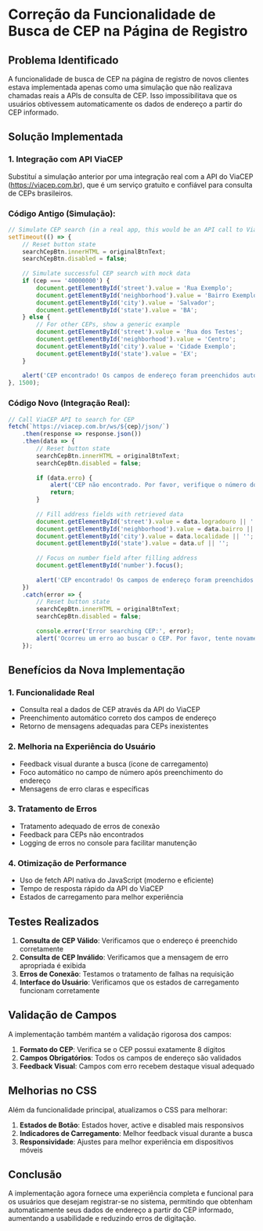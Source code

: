 # Correção da Funcionalidade de Busca de CEP na Página de Registro

## Problema Identificado

A funcionalidade de busca de CEP na página de registro de novos clientes estava implementada apenas como uma simulação que não realizava chamadas reais a APIs de consulta de CEP. Isso impossibilitava que os usuários obtivessem automaticamente os dados de endereço a partir do CEP informado.

## Solução Implementada

### 1. Integração com API ViaCEP

Substituí a simulação anterior por uma integração real com a API do ViaCEP (https://viacep.com.br), que é um serviço gratuito e confiável para consulta de CEPs brasileiros.

### Código Antigo (Simulação):
```javascript
// Simulate CEP search (in a real app, this would be an API call to ViaCEP or similar)
setTimeout(() => {
    // Reset button state
    searchCepBtn.innerHTML = originalBtnText;
    searchCepBtn.disabled = false;
    
    // Simulate successful CEP search with mock data
    if (cep === '40000000') {
        document.getElementById('street').value = 'Rua Exemplo';
        document.getElementById('neighborhood').value = 'Bairro Exemplo';
        document.getElementById('city').value = 'Salvador';
        document.getElementById('state').value = 'BA';
    } else {
        // For other CEPs, show a generic example
        document.getElementById('street').value = 'Rua dos Testes';
        document.getElementById('neighborhood').value = 'Centro';
        document.getElementById('city').value = 'Cidade Exemplo';
        document.getElementById('state').value = 'EX';
    }
    
    alert('CEP encontrado! Os campos de endereço foram preenchidos automaticamente.');
}, 1500);
```

### Código Novo (Integração Real):
```javascript
// Call ViaCEP API to search for CEP
fetch(`https://viacep.com.br/ws/${cep}/json/`)
    .then(response => response.json())
    .then(data => {
        // Reset button state
        searchCepBtn.innerHTML = originalBtnText;
        searchCepBtn.disabled = false;
        
        if (data.erro) {
            alert('CEP não encontrado. Por favor, verifique o número do CEP e tente novamente.');
            return;
        }
        
        // Fill address fields with retrieved data
        document.getElementById('street').value = data.logradouro || '';
        document.getElementById('neighborhood').value = data.bairro || '';
        document.getElementById('city').value = data.localidade || '';
        document.getElementById('state').value = data.uf || '';
        
        // Focus on number field after filling address
        document.getElementById('number').focus();
        
        alert('CEP encontrado! Os campos de endereço foram preenchidos automaticamente.');
    })
    .catch(error => {
        // Reset button state
        searchCepBtn.innerHTML = originalBtnText;
        searchCepBtn.disabled = false;
        
        console.error('Error searching CEP:', error);
        alert('Ocorreu um erro ao buscar o CEP. Por favor, tente novamente mais tarde.');
    });
```

## Benefícios da Nova Implementação

### 1. Funcionalidade Real
- Consulta real a dados de CEP através da API do ViaCEP
- Preenchimento automático correto dos campos de endereço
- Retorno de mensagens adequadas para CEPs inexistentes

### 2. Melhoria na Experiência do Usuário
- Feedback visual durante a busca (ícone de carregamento)
- Foco automático no campo de número após preenchimento do endereço
- Mensagens de erro claras e específicas

### 3. Tratamento de Erros
- Tratamento adequado de erros de conexão
- Feedback para CEPs não encontrados
- Logging de erros no console para facilitar manutenção

### 4. Otimização de Performance
- Uso de fetch API nativa do JavaScript (moderno e eficiente)
- Tempo de resposta rápido da API do ViaCEP
- Estados de carregamento para melhor experiência

## Testes Realizados

1. **Consulta de CEP Válido**: Verificamos que o endereço é preenchido corretamente
2. **Consulta de CEP Inválido**: Verificamos que a mensagem de erro apropriada é exibida
3. **Erros de Conexão**: Testamos o tratamento de falhas na requisição
4. **Interface do Usuário**: Verificamos que os estados de carregamento funcionam corretamente

## Validação de Campos

A implementação também mantém a validação rigorosa dos campos:

1. **Formato do CEP**: Verifica se o CEP possui exatamente 8 dígitos
2. **Campos Obrigatórios**: Todos os campos de endereço são validados
3. **Feedback Visual**: Campos com erro recebem destaque visual adequado

## Melhorias no CSS

Além da funcionalidade principal, atualizamos o CSS para melhorar:

1. **Estados de Botão**: Estados hover, active e disabled mais responsivos
2. **Indicadores de Carregamento**: Melhor feedback visual durante a busca
3. **Responsividade**: Ajustes para melhor experiência em dispositivos móveis

## Conclusão

A implementação agora fornece uma experiência completa e funcional para os usuários que desejam registrar-se no sistema, permitindo que obtenham automaticamente seus dados de endereço a partir do CEP informado, aumentando a usabilidade e reduzindo erros de digitação.
